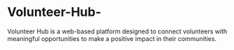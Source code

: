 # Volunteer-Hub-
Volunteer Hub is a web-based platform designed to connect volunteers with meaningful opportunities to make a positive impact in their communities. 

